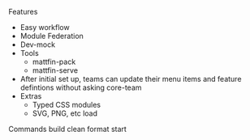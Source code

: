 Features

- Easy workflow
- Module Federation
- Dev-mock
- Tools
  - mattfin-pack
  - mattfin-serve
- After initial set up, teams can update their menu items and feature defintions without asking
  core-team
- Extras
  - Typed CSS modules
  - SVG, PNG, etc load

Commands build clean format start
